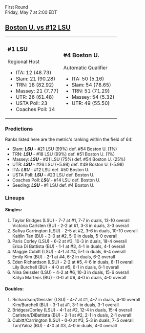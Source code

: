 First Round  
Friday, May 7 at 2:00 EDT
## [Boston U. vs #12 LSU](https://www.ncaa.com/game/5833658) 

<table><tr><td>  

### #1 LSU  

Regional Host  
- ITA: 12 (48.73)  
- Slam: 21 (90.28)  
- TRN: 18 (82.92)  
- Massey: 21 (7.77)  
- UTR: 26 (61.48)  
- USTA Poll: 23  
- Coaches Poll: 14  

</td><td>  

### #4 Boston U.  

Automatic Qualifier  
- ITA: 50 (5.16)  
- Slam: 54 (78.65)  
- TRN: 51 (71.29)  
- Massey: 54 (5.32)  
- UTR: 49 (55.50)  

</td></tr></table>  

 ### Predictions  

Ranks listed here are the metric's ranking within the field of 64:  
- Slam: ***LSU*** - #21 LSU (99%) def. #54 Boston U. (1%)  
- TRN: ***LSU*** - #18 LSU (99%) def. #51 Boston U. (1%)  
- Massey: ***LSU*** - #21 LSU (75%) def. #54 Boston U. (25%)  
- UTR: ***LSU*** - #26 LSU (+5.98) def. #49 Boston U. (-5.98)  
- ITA: ***LSU*** - #12 LSU def. #50 Boston U.  
- USTA Poll: ***LSU*** - #23 LSU def. Boston U.  
- Coaches Poll: ***LSU*** - #14 LSU def. Boston U.  
- Seeding: ***LSU*** - #1 LSU def. #4 Boston U.  

 ### Lineups  

 #### Singles:  
1. Taylor Bridges (LSU) - 7-7 at #1, 7-7 in duals, 13-10 overall  
  Victoria Carlsten (BU) - 2-2 at #1, 3-3 in duals, 3-3 overall
2. Safiya Carrington (LSU) - 2-5 at #2, 3-6 in duals, 10-10 overall  
  Kaitlin Tan (BU) - 3-0 at #2, 5-0 in duals, 5-0 overall
3. Paris Corley (LSU) - 6-2 at #3, 10-3 in duals, 18-4 overall  
  Erica Di Battista (BU) - 1-1 at #3, 4-1 in duals, 4-1 overall
4. Maggie Cubitt (LSU) - 4-1 at #4, 5-1 in duals, 6-4 overall  
  Emily Kim (BU) - 2-1 at #4, 6-2 in duals, 6-2 overall
5. Eden Richardson (LSU) - 2-2 at #5, 4-6 in duals, 8-11 overall  
  Lily Burchell (BU) - 4-0 at #5, 6-1 in duals, 6-1 overall
6. Nina Geissler (LSU) - 4-2 at #6, 10-3 in duals, 15-6 overall  
  Katya Martens (BU) - 0-0 at #6, 4-0 in duals, 4-0 overall

 #### Doubles:  
1. Richardson/Geissler (LSU) - 4-7 at #1, 4-7 in duals, 4-10 overall  
  Kim/Burchell (BU) - 3-1 at #1, 3-1 in duals, 3-1 overall
2. Bridges/Corley (LSU) - 4-1 at #2, 12-4 in duals, 15-4 overall  
  Carlsten/DiBattista (BU) - 2-1 at #2, 2-1 in duals, 2-1 overall
3. Cubitt/Carrington (LSU) - 0-0 at #3, 5-3 in duals, 7-5 overall  
  Tan/Yaloz (BU) - 4-0 at #3, 4-0 in duals, 4-0 overall